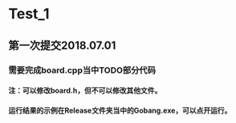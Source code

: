 # Test_1
## 第一次提交2018.07.01
### 需要完成board.cpp当中TODO部分代码
#### 注：可以修改board.h，但不可以修改其他文件。
#### 运行结果的示例在Release文件夹当中的Gobang.exe，可以点开运行。
